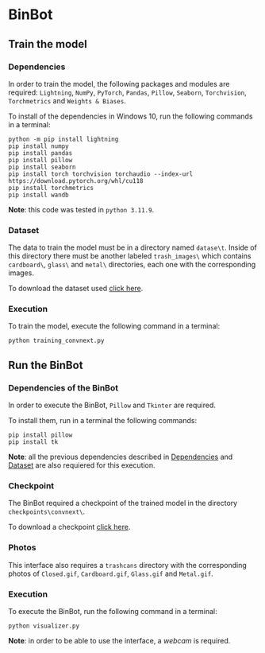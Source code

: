 # BinBot

## Train the model

### Dependencies

In order to train the model, the following packages and modules are required: `Lightning`, `NumPy`, `PyTorch`, `Pandas`, `Pillow`, `Seaborn`, `Torchvision`, `Torchmetrics` and `Weights & Biases`.

To install of the dependencies in Windows 10, run the following commands in a terminal:

    python -m pip install lightning
    pip install numpy
    pip install pandas
    pip install pillow
    pip install seaborn
    pip install torch torchvision torchaudio --index-url https://download.pytorch.org/whl/cu118
    pip install torchmetrics
    pip install wandb


**Note**: this code was tested in `python 3.11.9`.

### Dataset

The data to train the model must be in a directory named `datase\t`. Inside of this directory there must be another labeled `trash_images\` which contains `cardboard\`, `glass\` and `metal\` directories, each one with the corresponding images.

To download the dataset used [click here](https://drive.google.com/file/d/1qTWqHlfCpJmB4t92r3oxBf1KNOfoN_jM/view?usp=sharing).

### Execution

To train the model, execute the following command in a terminal:

    python training_convnext.py

## Run the BinBot

### Dependencies of the BinBot

In order to execute the BinBot, `Pillow` and `Tkinter` are required.

To install them, run in a terminal the following commands:

    pip install pillow
    pip install tk

**Note**: all the previous dependencies described in [Dependencies](###Dependencies) and [Dataset](###Dataset) are also requiered for this execution.

### Checkpoint

The BinBot required a checkpoint of the trained model in the directory `checkpoints\convnext\`. 

To download a checkpoint [click here](https://drive.google.com/file/d/15sPQ42-ZwBAwwg8D9xD34Gcwf1kXZSTr/view?usp=sharing).

### Photos

This interface also requires a `trashcans` directory with the corresponding photos of `Closed.gif`, `Cardboard.gif`, `Glass.gif` and `Metal.gif`.

### Execution

To execute the BinBot, run the following command in a terminal:

    python visualizer.py

**Note**: in order to be able to use the interface, a *webcam* is required.
